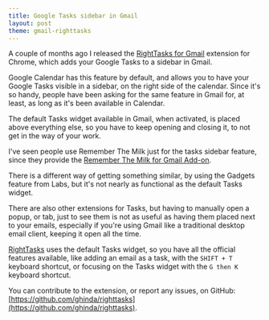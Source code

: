 ```yaml
---
title: Google Tasks sidebar in Gmail
layout: post
theme: gmail-righttasks
---
```


A couple of months ago I released the [RightTasks for Gmail](https://chrome.google.com/webstore/detail/righttasks-for-gmail/hgniockidojcaaolfcbbkaaakbjdebpe) extension for Chrome, which adds your Google Tasks to a sidebar in Gmail.

Google Calendar has this feature by default, and allows you to have your Google Tasks visible in a sidebar, on the right side of the calendar. Since it's so handy, people have been asking for the same feature in Gmail for, at least, as long as it's been available in Calendar.

The default Tasks widget available in Gmail, when activated, is placed above everything else, so you have to keep opening and closing it, to not get in the way of your work.

I've seen people use Remember The Milk just for the tasks sidebar feature, since they provide the [Remember The Milk for Gmail Add-on](https://www.rememberthemilk.com/services/gmail/addon/).

There is a different way of getting something similar, by using the Gadgets feature from Labs, but it's not nearly as functional as the default Tasks widget.

There are also other extensions for Tasks, but having to manually open a popup, or tab, just to see them is not as useful as having them placed next to your emails, especially if you're using Gmail like a traditional desktop email client, keeping it open all the time.

[RightTasks](https://chrome.google.com/webstore/detail/righttasks-for-gmail/hgniockidojcaaolfcbbkaaakbjdebpe) uses the default Tasks widget, so you have all the official features available, like adding an email as a task, with the `SHIFT + T` keyboard shortcut, or focusing on the Tasks widget with the `G then K` keyboard shortcut.

You can contribute to the extension, or report any issues, on GitHub: [https://github.com/ghinda/righttasks](https://github.com/ghinda/righttasks).
